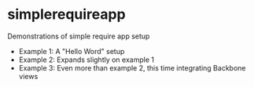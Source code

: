 simplerequireapp
================

Demonstrations of simple require app setup

- Example 1: A "Hello Word" setup
- Example 2: Expands slightly on example 1
- Example 3: Even more than example 2, this time integrating Backbone views
